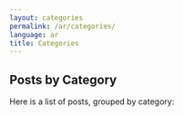 ```yaml
---
layout: categories
permalink: /ar/categories/
language: ar
title: Categories
---
```

## Posts by Category
Here is a list of posts, grouped by category: